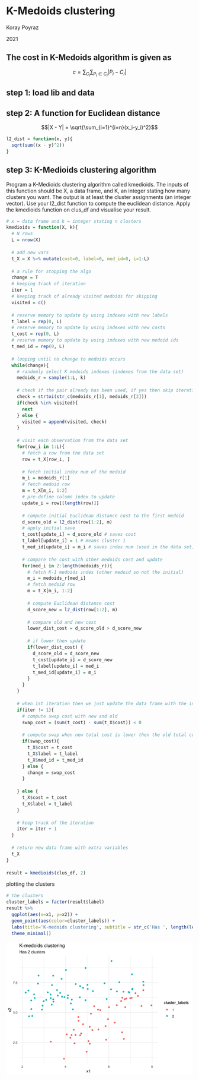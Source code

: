 K-Medoids clustering
================
Koray Poyraz

2021

## The cost in K-Medoids algorithm is given as

```math
c=\sum_{C_i}\sum_{P_i\in C_i}|P_i-C_i|
```

## step 1: load lib and data

## step 2: A function for Euclidean distance

```math
|X - Y| = \sqrt{\sum_{i=1}^{i=n}(x_i-y_i)^2}
```

``` r
l2_dist = function(x, y){
  sqrt(sum((x - y)^2))
}
```

## step 3: K-Medioids clustering algorithm

Program a K-Medioids clustering algorithm called kmedioids. The inputs
of this function should be X, a data frame, and K, an integer stating
how many clusters you want. The output is at least the cluster
assignments (an integer vector). Use your l2_dist function to compute
the euclidean distance. Apply the kmedioids function on clus_df and
visualise your result.

``` r
# x = data frame and k = integer stating n clusters
kmedioids = function(X, k){
  # N rows
  L = nrow(X)

  # add new vars
  t_X = X %>% mutate(cost=0, label=0, med_id=0, i=1:L)
  
  # a rule for stopping the algo
  change = T
  # keeping track of iteration
  iter = 1
  # keeping track of already visited medoids for skipping
  visited = c()
  
  # reserve memory to update by using indexes with new labels
  t_label = rep(0, L)
  # reserve memory to update by using indexes with new costs
  t_cost = rep(0, L)
  # reserve memory to update by using indexes with new medoid ids
  t_med_id = rep(0, L)
  
  # looping until no change to medoids occurs
  while(change){
    # randomly select K medoids indexes (indexes from the data set)
    medoids_r = sample(1:L, k)
    
    # check if the pair already has been used, if yes then skip iteration else continue
    check = strtoi(str_c(medoids_r[1], medoids_r[2]))
    if(check %in% visited){
      next
    } else {
      visited = append(visited, check)
    }
    
    # visit each observation from the data set
    for(row_i in 1:L){
      # fetch a row from the data set
      row = t_X[row_i, ]
      
      # fetch initial index num of the medoid
      m_i = medoids_r[1]
      # fetch medoid row
      m = t_X[m_i, 1:2]
      # pre-define column index to update
      update_i = row[[length(row)]]
      
      # compute initial Euclidean distance cost to the first medoid
      d_score_old = l2_dist(row[1:2], m)
      # apply initial save
      t_cost[update_i] = d_score_old # saves cost
      t_label[update_i] = 1 # means cluster 1
      t_med_id[update_i] = m_i # saves index num (used in the data set) of the medoids
      
      # compare the cost with other medoids cost and update
      for(med_i in 2:length(medoids_r)){
        # fetch K-1 medoids index (other medoid so not the initial)
        m_i = medoids_r[med_i]
        # fetch medoid row
        m = t_X[m_i, 1:2]

        # compute Euclidean distance cost
        d_score_new = l2_dist(row[1:2], m)
        
        # compare old and new cost
        lower_dist_cost = d_score_old > d_score_new
        
        # if lower then update
        if(lower_dist_cost) {
          d_score_old = d_score_new
          t_cost[update_i] = d_score_new
          t_label[update_i] = med_i
          t_med_id[update_i] = m_i
        }
      }
    }
    
    # when 1st iteration then we just update the data frame with the initial cost and label
    if(iter != 1){
      # compute swap cost with new and old
      swap_cost = (sum(t_cost) - sum(t_X$cost)) < 0
      
      # compute swap when new total cost is lower then the old total cost otherwise terminate the algorithm
      if(swap_cost){
        t_X$cost = t_cost
        t_X$label = t_label
        t_X$med_id = t_med_id
      } else {
        change = swap_cost
      }
      
    } else {
      t_X$cost = t_cost
      t_X$label = t_label
    }
    
    # keep track of the iteration
    iter = iter + 1
  }

  # return new data frame with extra variables
  t_X
}

result = kmedioids(clus_df, 2)
```

plotting the clusters

``` r
# the clusters
cluster_labels = factor(result$label)
result %>% 
  ggplot(aes(x=x1, y=x2)) +
  geom_point(aes(color=cluster_labels)) +
  labs(title='K-medoids clustering', subtitle = str_c('Has ', length(levels(cluster_labels)), ' clusters')) +
  theme_minimal()
```

![](k_medoids_clustering_files/figure-gfm/unnamed-chunk-3-1.png)<!-- -->